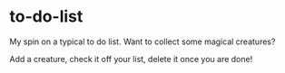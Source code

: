 # to-do-list

My spin on a typical to do list. Want to collect some magical creatures?

Add a creature, check it off your list, delete it once you are done!
